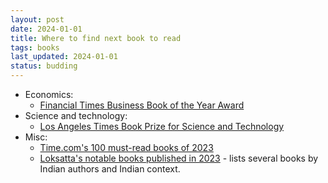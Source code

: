 ```yaml
---
layout: post
date: 2024-01-01
title: Where to find next book to read
tags: books
last_updated: 2024-01-01
status: budding
---
```


* Economics:
  * [Financial Times Business Book of the Year Award](https://en.wikipedia.org/wiki/Financial_Times_Business_Book_of_the_Year_Award)
* Science and technology:
  * [Los Angeles Times Book Prize for Science and Technology](https://en.wikipedia.org/wiki/Los_Angeles_Times_Book_Prize_for_Science_and_Technology)
* Misc:
  * [Time.com's 100 must-read books of 2023](https://time.com/collection/must-read-books-2023/)
  * [Loksatta's notable books published in 2023](https://www.loksatta.com/sampadkiya/columns/summary-of-books-published-last-year-noticed-in-loksatta-bookmark-colums-zws-70-4129537/) - lists several books by Indian authors and Indian context.
